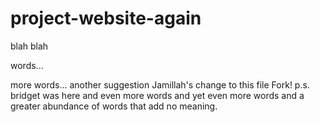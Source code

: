 # project-website-again


blah blah

words...

more words...
another suggestion
Jamillah's change to this file
Fork!
p.s. bridget was here
and even more words
and yet even more words
and a greater abundance of words that add no meaning.
